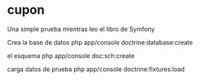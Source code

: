 cupon
=====

Una simple prueba mientras leo el libro de Symfony

Crea la base de datos
php app/console doctrine:database:create

el esquema
php app/console doc:sch:create

carga datos de prueba
php app/console doctrine:fixtures:load
